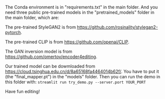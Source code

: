 The Conda environment is in "requirements.txt" in the main folder. And you need three public pre-trained models in the "pretrained_models" folder in the main folder, which are:

The pre-trained StyleGAN2 is from <https://github.com/rosinality/stylegan2-pytorch>.

The pre-trained CLIP is from <https://github.com/openai/CLIP>.

The GAN inversion model is from <https://github.com/omertov/encoder4editing>.

Our trained model can be dowmloaded from <https://cloud.tsinghua.edu.cn/d/8a65168fa4464014b62f/>.
You have to put it (the "final_mapper.pt") in the "models" folder. 
Then you can run the demo in this folder with: `streamlit run try_demo.py --server.port YOUR_PORT`

Have fun editing!